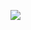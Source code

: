 
[<img src="https://docs.google.com/drawings/d/1x3GWT9Lp3ooiRauQI29DXAVu-aea3nix58BMLPqYwlc/export/png" >](https://docs.google.com/drawings/d/1x3GWT9Lp3ooiRauQI29DXAVu-aea3nix58BMLPqYwlc/edit)
